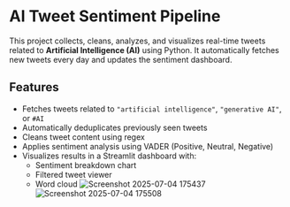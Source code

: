# AI Tweet Sentiment Pipeline

This project collects, cleans, analyzes, and visualizes real-time tweets related to **Artificial Intelligence (AI)** using Python. It automatically fetches new tweets every day and updates the sentiment dashboard.

## Features

- Fetches tweets related to `"artificial intelligence"`, `"generative AI"`, or `#AI`
- Automatically deduplicates previously seen tweets
- Cleans tweet content using regex
- Applies sentiment analysis using VADER (Positive, Neutral, Negative)
- Visualizes results in a Streamlit dashboard with:
  - Sentiment breakdown chart
  - Filtered tweet viewer
  - Word cloud
![Screenshot 2025-07-04 175437](https://github.com/user-attachments/assets/1ed1889b-9bf1-4a81-bfea-025a32fb69e4)
![Screenshot 2025-07-04 175508](https://github.com/user-attachments/assets/e9230b22-296f-40cb-aa9f-cb908eb25c64)
